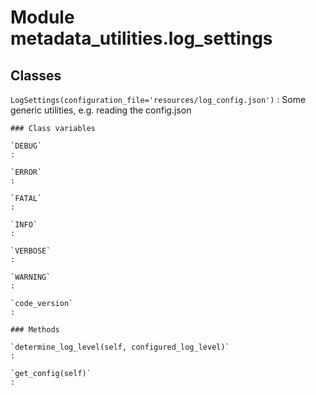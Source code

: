 Module metadata_utilities.log_settings
======================================

Classes
-------

`LogSettings(configuration_file='resources/log_config.json')`
:   Some generic utilities, e.g. reading the config.json

    ### Class variables

    `DEBUG`
    :

    `ERROR`
    :

    `FATAL`
    :

    `INFO`
    :

    `VERBOSE`
    :

    `WARNING`
    :

    `code_version`
    :

    ### Methods

    `determine_log_level(self, configured_log_level)`
    :

    `get_config(self)`
    :